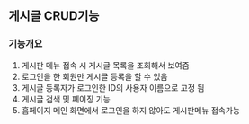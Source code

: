 ## 게시글 CRUD기능
### 기능개요
1. 게시판 메뉴 접속 시 게시글 목록을 조회해서 보여줌   
2. 로그인을 한 회원만 게시글 등록을 할 수 있음
3. 게시글 등록자가 로그인한 ID의 사용자 이름으로 고정 됨
4. 게시글 검색 및 페이징 기능
5. 홈페이지 메인 화면에서 로그인을 하지 않아도 게시판메뉴 접속가능 